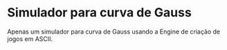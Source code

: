 # Simulador para curva de Gauss
Apenas um simulador para curva de Gauss usando a Engine de criação de jogos em ASCII.

